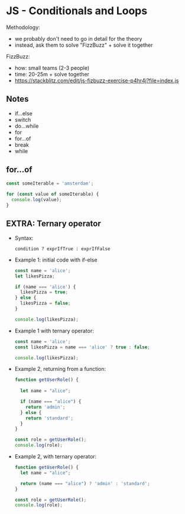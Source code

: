 # JS - Conditionals and Loops



Methodology:
- we probably don't need to go in detail for the theory
- instead, ask them to solve "FizzBuzz" + solve it together


FizzBuzz:
  - how: small teams (2-3 people)
  - time: 20-25m + solve together
  - https://stackblitz.com/edit/js-fizbuzz-exercise-p4hr4j?file=index.js



## Notes


- if…else
- switch
- do…while
- for
- for…of
- break
- while



## for...of

```js
const someIterable = 'amsterdam';
 
for (const value of someIterable) {
  console.log(value);
}
```



## EXTRA: Ternary operator

- Syntax:

  `condition ? exprIfTrue : exprIfFalse`


- Example 1: initial code with if-else 

  ```js
  const name = 'alice';
  let likesPizza;

  if (name === 'alice') {
    likesPizza = true;
  } else {
    likesPizza = false;
  }

  console.log(likesPizza);
  ```


- Example 1 with ternary operator:

  ```js
  const name = 'alice';
  const likesPizza = name === 'alice' ? true : false;

  console.log(likesPizza);
  ```



  


- Example 2, returning from a function:
  
  ```js
  function getUserRole() {
    
    let name = "alice";

    if (name === "alice") {
      return 'admin';
    } else {
      return 'standard';
    }
  }

  const role = getUserRole();
  console.log(role);

  ```

- Example 2, with ternary operator:

  ```js
  function getUserRole() {
    let name = "alice";

    return (name === "alice") ? 'admin' : 'standard';
  }

  const role = getUserRole();
  console.log(role);
  ```
